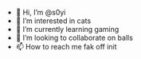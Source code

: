 - 👋 Hi, I’m @s0yi
- 👀 I’m interested in cats
- 🌱 I’m currently learning gaming
- 💞️ I’m looking to collaborate on balls
- 📫 How to reach me fak off init

<!---
s0yi/s0yi is a ✨ special ✨ repository because its `README.md` (this file) appears on your GitHub profile.
You can click the Preview link to take a look at your changes.
--->

